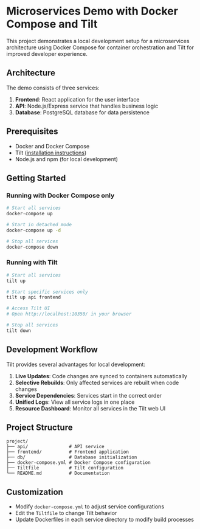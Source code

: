 # Microservices Demo with Docker Compose and Tilt

This project demonstrates a local development setup for a microservices architecture using Docker Compose for container orchestration and Tilt for improved developer experience.

## Architecture

The demo consists of three services:

1. **Frontend**: React application for the user interface
2. **API**: Node.js/Express service that handles business logic
3. **Database**: PostgreSQL database for data persistence

## Prerequisites

- Docker and Docker Compose
- Tilt ([installation instructions](https://docs.tilt.dev/install.html))
- Node.js and npm (for local development)

## Getting Started

### Running with Docker Compose only

```bash
# Start all services
docker-compose up

# Start in detached mode
docker-compose up -d

# Stop all services
docker-compose down
```

### Running with Tilt

```bash
# Start all services
tilt up

# Start specific services only
tilt up api frontend

# Access Tilt UI
# Open http://localhost:10350/ in your browser

# Stop all services
tilt down
```

## Development Workflow

Tilt provides several advantages for local development:

1. **Live Updates**: Code changes are synced to containers automatically
2. **Selective Rebuilds**: Only affected services are rebuilt when code changes
3. **Service Dependencies**: Services start in the correct order
4. **Unified Logs**: View all service logs in one place
5. **Resource Dashboard**: Monitor all services in the Tilt web UI

## Project Structure

```
project/
├── api/               # API service
├── frontend/          # Frontend application
├── db/                # Database initialization
├── docker-compose.yml # Docker Compose configuration
├── Tiltfile           # Tilt configuration
└── README.md          # Documentation
```

## Customization

- Modify `docker-compose.yml` to adjust service configurations
- Edit the `Tiltfile` to change Tilt behavior
- Update Dockerfiles in each service directory to modify build processes